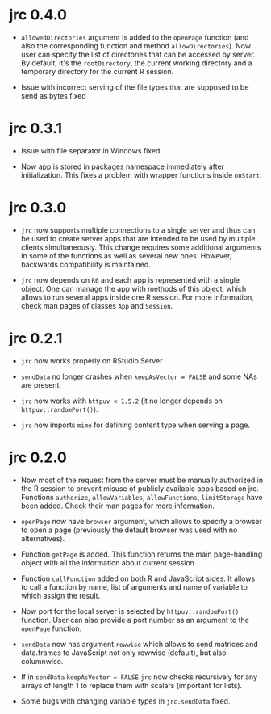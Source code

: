 # jrc 0.4.0

* `allowedDirectories` argument is added to the `openPage` function (and also the corresponding function and method `allowDirectories`).
Now user can specify the list of directories that can be accessed by server. By default, it's the `rootDirectory`, the current working 
directory and a temporary directory for the current R session.

* Issue with incorrect serving of the file types that are supposed to be send as bytes fixed

# jrc 0.3.1

* Issue with file separator in Windows fixed.

* Now app is stored in packages namespace immediately after initialization. This fixes a problem with wrapper functions inside `onStart`.

# jrc 0.3.0

* `jrc` now supports multiple connections to a single server and thus can be used to create server apps that are intended
to be used by multiple clients simultaneously. This change requires some additional arguments in some of the functions as well
as several new ones. However, backwards compatibility is maintained.

* `jrc` now depends on `R6` and each app is represented with a single object. One can manage the app with methods of this object,
which allows to run several apps inside one R session. For more information, check man pages of classes `App` and `Session`.

# jrc 0.2.1

* `jrc` now works properly on RStudio Server

* `sendData` no longer crashes when `keepAsVector = FALSE` and some NAs are present.

* `jrc` now works with `httpuv < 1.5.2` (it no longer depends on `httpuv::randomPort()`).

* `jrc` now imports `mime` for defining content type when serving a page.


# jrc 0.2.0

* Now most of the request from the server must be manually authorized in the R session to prevent misuse of publicly available
apps based on jrc. Functions `authorize`, `allowVariables`, `allowFunctions`, `limitStorage` have been added. Check their man 
pages for more information.

* `openPage` now have `browser` argument, which allows to specify a browser to open a page (previously the default browser was
used with no alternatives).

* Function `getPage` is added. This function returns the main page-handling object with all the information about current session.

* Function `callFunction` added on both R and JavaScript sides. It allows to call a function by name, list of arguments and name
of variable to which assign the result.

* Now port for the local server is selected by `httpuv::randomPort()` function. User can also provide a port number as an 
argument to the `openPage` function.

* `sendData` now has argument `rowwise` which allows to send matrices and data.frames to JavaScript not only rowwise (default),
but also columnwise.

* If in `sendData` `keepAsVector = FALSE` `jrc` now checks recursively for any arrays of length 1 to replace them with scalars 
(important for lists).

* Some bugs with changing variable types in `jrc.sendData` fixed.